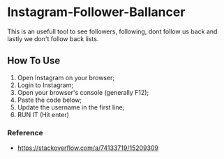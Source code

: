 # Instagram-Follower-Ballancer

This is an usefull tool to see followers, following, dont follow us back and lastly we don't follow back lists.

## How To Use

1. Open Instagram on your browser;
2. Login to Instagram;
3. Open your browser's console (generally F12);
4. Paste the code below;
5. Update the username in the first line;
6. RUN IT (Hit enter)

### Reference

- https://stackoverflow.com/a/74133719/15209309

